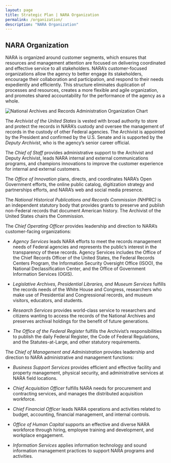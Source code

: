 ```yaml
---
layout: page
title: Strategic Plan | NARA Organization
permalink: /organization/
description: "NARA Organization"
---
```


## NARA Organization
NARA is organized around customer segments, which ensures that resources and management attention are focused on delivering coordinated and effective service to all stakeholders. NARA’s customer-focused organizations allow the agency to better engage its stakeholders, encourage their collaboration and participation, and respond to their needs expediently and efficiently. This structure eliminates duplication of processes and resources, creates a more flexible and agile organization, and promotes shared accountability for the performance of the agency as a whole. 

<img src='{{site.baseurl}}/assets/images/orgchart.png' alt='National Archives and Records Administration Organization Chart' title='National Archives and Records Administration Organization Chart' longdesc='{{site.baseurl}}/orgchart/'>



The *Archivist of the United States* is vested with broad authority to store and protect the records in NARA’s custody and oversee the management of records in the custody of other Federal agencies. The Archivist is appointed by the President and confirmed by the U.S. Senate and is supported by the *Deputy Archivist*, who is the agency’s senior career official.

The *Chief of Staff* provides administrative support to the Archivist and Deputy Archivist, leads NARA internal and external communications programs, and champions innovations to improve the customer experience for internal and external customers. 

The *Office of Innovation* plans, directs, and coordinates NARA’s Open Government efforts, the online public catalog, digitization strategy and partnerships efforts, and NARA’s web and social media presence.

The *National Historical Publications and Records Commission (NHPRC)* is an independent statutory body that provides grants to preserve and publish non-Federal records that document American history. The Archivist of the United States chairs the Commission.  

The *Chief Operating Officer* provides leadership and direction to NARA’s customer-facing organizations:

* *Agency Services* leads NARA efforts to meet the records management needs of Federal agencies and represents the public’s interest in the transparency of these records. Agency Services includes the Office of the Chief Records Officer of the United States, the Federal Records Centers Program, the Information Security Oversight Office (ISOO), the National Declassification Center, and the Office of Government Information Services (OGIS).

* *Legislative Archives, Presidential Libraries, and Museum Services* fulfills the records needs of the White House and Congress, researchers who make use of Presidential and Congressional records, and museum visitors, educators, and students.

* *Research Services* provides world-class service to researchers and citizens wanting to access the records of the National Archives and preserves archival holdings for the benefit of future generations. 

* *The Office of the Federal Register* fulfills the Archivist’s responsibilities to publish the daily Federal Register, the Code of Federal Regulations, and the Statutes-at-Large, and other statutory requirements. 

The *Chief of Management and Administration* provides leadership and direction to NARA administrative and management functions:

* *Business Support Services* provides efficient and effective facility and property management, physical security, and administrative services at NARA field locations. 

* *Chief Acquisition Officer* fulfills NARA needs for procurement and contracting services, and manages the distributed acquisition workforce.

* *Chief Financial Officer* leads NARA operations and activities related to budget, accounting, financial management, and internal controls. 

* *Office of Human Capital* supports an effective and diverse NARA workforce through hiring, employee training and development, and workplace engagement.   

* *Information Services* applies information technology and sound information management practices to support NARA programs and activities.  
